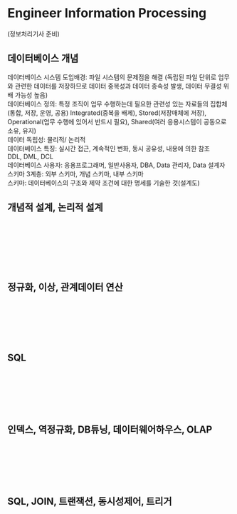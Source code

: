 # Engineer Information Processing
(정보처리기사 준비)

## 데이터베이스 개념
<p>
데이터베이스 시스템 도입배경: 파일 시스템의 문제점을 해결
(독립된 파일 단위로 업무와 관련한 데이터를 저장하므로 데이터 중복성과 데이터 종속성 발생, 데이터 무결성 위배 가능성 높음)
<br>
데이터베이스 정의: 특정 조직이 업무 수행하는데 필요한 관련성 있는 자료들의 집합체(통합, 저장, 운영, 공용)
Integrated(중복을 배제), Stored(저장매체에 저장), Operational(업무 수행에 있어서 반드시 필요), Shared(여러 응용시스템이 공동으로 소유, 유지)
<br>
데이터 독립성: 물리적/ 논리적
<br>
데이터베이스 특징: 실시간 접근, 계속적인 변화, 동시 공유성, 내용에 의한 참조
<br>
DDL, DML, DCL
<br>
데이터베이스 사용자: 응용프로그래머, 일반사용자, DBA, Data 관리자, Data 설계자
<br>
스키마 3계층: 외부 스키마, 개념 스키마, 내부 스키마
<br>
스키마: 데이터베이스의 구조와 제약 조건에 대한 명세를 기술한 것(설계도)
</p>

## 개념적 설계, 논리적 설계
<p>

<br>

<br>

<br>

<br>

<br>

<br>

</p>

## 정규화, 이상, 관계데이터 연산
<p>

<br>

<br>

<br>

<br>

<br>

</p>

## SQL
<p>

<br>

<br>

<br>

<br>

<br>

</p>

## 인덱스, 역정규화, DB튜닝, 데이터웨어하우스, OLAP
<p>

<br>

<br>

<br>

<br>

<br>

</p>

## SQL, JOIN, 트랜잭션, 동시성제어, 트리거
<p>

<br>

<br>

<br>

<br>

<br>

</p>
